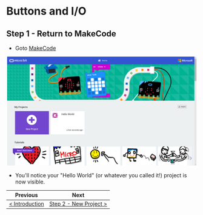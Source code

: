 # Buttons and I/O #

## Step 1 - Return to MakeCode ##

- Goto [MakeCode](https://makecode.microbit.org)

<p align="center">
    <img src="images/1-return-to-makecode.jpg" width="500px" >
</p>

- You'll notice your "Hello World" (or whatever you called it!) project is now visible.

| Previous | Next |
| -------- | ---- |
| [< Introduction](/README.md) | [Step 2 - New Project >](2-new-project.md) |
